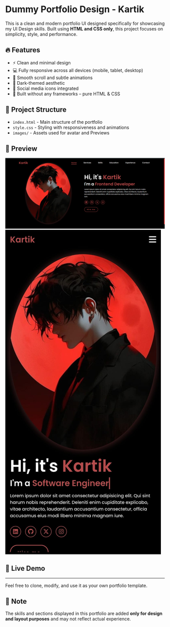 # Dummy Portfolio Design - Kartik

This is a clean and modern portfolio UI designed specifically for showcasing my UI Design skills. Built using **HTML and CSS only**, this project focuses on simplicity, style, and performance.

## 🔥 Features

- ⚡ Clean and minimal design
- 💻 Fully responsive across all devices (mobile, tablet, desktop)
- 🎯 Smooth scroll and subtle animations
- 🌙 Dark-themed aesthetic
- 📱 Social media icons integrated
- 🧱 Built without any frameworks – pure HTML & CSS

## 📂 Project Structure

- `index.html` - Main structure of the portfolio
- `style.css` - Styling with responsiveness and animations
- `images/` - Assets used for avatar and Previews

## 📸 Preview

![Preview](/Images/Desktop-Preview.png)
![Preview](/Images/Mobile-Preview.jpg)


## 🚀 Live Demo


---

Feel free to clone, modify, and use it as your own portfolio template.


## 📄 Note

The skills and sections displayed in this portfolio are added **only for design and layout purposes** and may not reflect actual experience.
